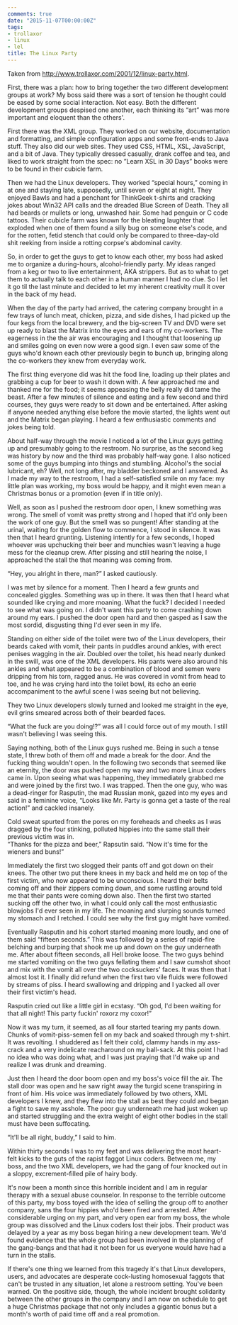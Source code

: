 ```yaml
---
comments: true
date: "2015-11-07T00:00:00Z"
tags:
- trollaxor
- linux
- lel
title: The Linux Party
---
```


Taken from <http://www.trollaxor.com/2001/12/linux-party.html>.  

First, there was a plan: how to bring together the two different development groups at work? My boss said there was a sort of tension he thought could be eased by some social interaction. Not easy. Both the different development groups despised one another, each thinking its “art” was more important and eloquent than the others'.  

First there was the XML group. They worked on our website, documentation and formatting, and simple configuration apps and some front-ends to Java stuff. They also did our web sites. They used CSS, HTML, XSL, JavaScript, and a bit of Java. They typically dressed casually, drank coffee and tea, and liked to work straight from the spec: no ”Learn XSL in 30 Days” books were to be found in their cubicle farm.  

Then we had the Linux developers. They worked “special hours,” coming in at one and staying late, supposedly, until seven or eight at night. They enjoyed Bawls and had a penchant for ThinkGeek t-shirts and cracking jokes about Win32 API calls and the dreaded Blue Screen of Death. They all had beards or mullets or long, unwashed hair. Some had penguin or C code tattoos. Their cubicle farm was known for the bleating laughter that exploded when one of them found a silly bug on someone else's code, and for the rotten, fetid stench that could only be compared to three-day-old shit reeking from inside a rotting corpse's abdominal cavity.  

So, in order to get the guys to get to know each other, my boss had asked me to organize a during-hours, alcohol-friendly party. My ideas ranged from a keg or two to live entertainment, AKA strippers. But as to what to get them to actually talk to each other in a human manner I had no clue. So I let it go til the last minute and decided to let my inherent creativity mull it over in the back of my head.  

When the day of the party had arrived, the catering company brought in a few trays of lunch meat, chicken, pizza, and side dishes, I had picked up the four kegs from the local brewery, and the big-screen TV and DVD were set up ready to blast the Matrix into the eyes and ears of my co-workers. The eagerness in the the air was encouraging and I thought that loosening up and smiles going on even now were a good sign. I even saw some of the guys who'd known each other previously begin to bunch up, bringing along the co-workers they knew from everyday work.  

The first thing everyone did was hit the food line, loading up their plates and grabbing a cup for beer to wash it down with. A few approached me and thanked me for the food; it seems appeasing the belly really did tame the beast. After a few minutes of silence and eating and a few second and third courses, they guys were ready to sit down and be entertained. After asking if anyone needed anything else before the movie started, the lights went out and the Matrix began playing. I heard a few enthusiastic comments and jokes being told.  

About half-way through the movie I noticed a lot of the Linux guys getting up and presumably going to the restroom. No surprise, as the second keg was history by now and the third was probably half-way gone. I also noticed some of the guys bumping into things and stumbling. Alcohol's the social lubricant, eh? Well, not long after, my bladder beckoned and I answered. As I made my way to the restroom, I had a self-satisfied smile on my face: my little plan was working, my boss would be happy, and it might even mean a Christmas bonus or a promotion (even if in title only).  

Well, as soon as I pushed the restroom door open, I knew something was wrong. The smell of vomit was pretty strong and I hoped that it'd only been the work of one guy. But the smell was so pungent! After standing at the urinal, waiting for the golden flow to commence, I stood in silence. It was then that I heard grunting. Listening intently for a few seconds, I hoped whoever was upchucking their beer and munchies wasn't leaving a huge mess for the cleanup crew. After pissing and still hearing the noise, I approached the stall the that moaning was coming from.  

“Hey, you alright in there, man?” I asked cautiously.  

I was met by silence for a moment. Then I heard a few grunts and concealed giggles. Something was up in there. It was then that I heard what sounded like crying and more moaning. What the fuck? I decided I needed to see what was going on. I didn't want this party to come crashing down around my ears. I pushed the door open hard and then gasped as I saw the most sordid, disgusting thing I'd ever seen in my life.  

Standing on either side of the toilet were two of the Linux developers, their beards caked with vomit, their pants in puddles around ankles, with erect penises wagging in the air. Doubled over the toilet, his head nearly dunked in the swill, was one of the XML developers. His pants were also around his ankles and what appeared to be a combination of blood and semen were dripping from his torn, ragged anus. He was covered in vomit from head to toe, and he was crying hard into the toilet bowl, its echo an eerie accompaniment to the awful scene I was seeing but not believing.  

They two Linux developers slowly turned and looked me straight in the eye, evil grins smeared across both of their bearded faces.  

“What the fuck are you doing!?” was all I could force out of my mouth. I still wasn't believing I was seeing this.  

Saying nothing, both of the Linux guys rushed me. Being in such a tense state, I threw both of them off and made a break for the door. And the fucking thing wouldn't open. In the following two seconds that seemed like an eternity, the door was pushed open my way and two more Linux coders came in. Upon seeing what was happening, they immediately grabbed me and were joined by the first two. I was trapped. Then the one guy, who was a dead-ringer for Rasputin, the mad Russian monk, gazed into my eyes and said in a feminine voice, “Looks like Mr. Party is gonna get a taste of the real action!” and cackled insanely.  

Cold sweat spurted from the pores on my foreheads and cheeks as I was dragged by the four stinking, polluted hippies into the same stall their previous victim was in.  
“Thanks for the pizza and beer,” Rapsutin said. “Now it's time for the wieners and buns!”  

Immediately the first two slogged their pants off and got down on their knees. The other two put there knees in my back and held me on top of the first victim, who now appeared to be unconscious. I heard their belts coming off and their zippers coming down, and some rustling around told me that their pants were coming down also. Then the first two started sucking off the other two, in what I could only call the most enthusiastic blowjobs I'd ever seen in my life. The moaning and slurping sounds turned my stomach and I retched. I could see why the first guy might have vomited.  

Eventually Rasputin and his cohort started moaning more loudly, and one of them said “fifteen seconds.” This was followed by a series of rapid-fire belching and burping that shook me up and down on the guy underneath me. After about fifteen seconds, all Hell broke loose. The two guys behind me started vomiting on the two guys fellating them and I saw cumshot shoot and mix with the vomit all over the two cocksuckers' faces. It was then that I almost lost it. I finally did refund when the first two vile fluids were followed by streams of piss. I heard swallowing and dripping and I yacked all over their first victim's head.  

Rasputin cried out like a little girl in ecstasy. “Oh god, I'd been waiting for that all night! This party fuckin' roxorz my coxor!”  

Now it was my turn, it seemed, as all four started tearing my pants down. Chunks of vomit-piss-semen fell on my back and soaked through my t-shirt. It was revolting. I shuddered as I felt their cold, clammy hands in my ass-crack and a very indelicate reacharound on my ball-sack. At this point I had no idea who was doing what, and I was just praying that I'd wake up and realize I was drunk and dreaming.  

Just then I heard the door boom open and my boss's voice fill the air. The stall door was open and he saw right away the turgid scene transpiring in front of him. His voice was immediately followed by two others, XML developers I knew, and they flew into the stall as best they could and began a fight to save my asshole. The poor guy underneath me had just woken up and started struggling and the extra weight of eight other bodies in the stall must have been suffocating.  

“It'll be all right, buddy,” I said to him.  

Within thirty seconds I was to my feet and was delivering the most heart-felt kicks to the guts of the rapist faggot Linux coders. Between me, my boss, and the two XML developers, we had the gang of four knocked out in a sloppy, excrement-filled pile of hairy body.  

It's now been a month since this horrible incident and I am in regular therapy with a sexual abuse counselor. In response to the terrible outcome of this party, my boss toyed with the idea of selling the group off to another company, sans the four hippies who'd been fired and arrested. After considerable urging on my part, and very open ear from my boss, the whole group was dissolved and the Linux coders lost their jobs. Their product was delayed by a year as my boss began hiring a new development team. We'd found evidence that the whole group had been involved in the planning of the gang-bangs and that had it not been for us everyone would have had a turn in the stalls.  

If there's one thing we learned from this tragedy it's that Linux developers, users, and advocates are desperate cock-lusting homosexual faggots that can't be trusted in any situation, let alone a restroom setting. You've been warned. On the positive side, though, the whole incident brought solidarity between the other groups in the company and I am now on schedule to get a huge Christmas package that not only includes a gigantic bonus but a month's worth of paid time off and a real promotion.  


